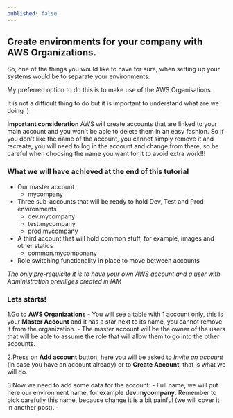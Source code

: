 ```yaml
---
published: false
---
```


## Create environments for your company with AWS Organizations.

So, one of the things you would like to have for sure, when setting up your systems would be to separate your environments.

My preferred option to do this is to make use of the AWS Organisations.

It is not a difficult thing to do but it is important to understand what are we doing :) 

**Important consideration**
AWS will create accounts that are linked to your main account and you won't be able to delete them in an easy fashion. So if you don't like the name of the account, you cannot simply remove it and recreate, you will need to log in the account and change from there, so be careful when choosing the name you want for it to avoid extra work!!!

### What we will have achieved at the end of this tutorial

- Our master account
	- mycompany
- Three sub-accounts that will be ready to hold Dev, Test and Prod environments
	- dev.mycompany
    - test.mycompany
    - prod.mycompany
- A third account that will hold common stuff, for example, images and other statics
	- common.mycomponany
- Role switching functionality in place to move between accounts

*The only pre-requisite it is to have your own AWS account and a user with Administration previliges created in IAM*

### Lets starts!

1.Go to **AWS Organizations**
	- You will see a table with 1 account only, this is your **Master Account** and it has a star next to its name, you cannot remove it from the organization.
    - The master account will be the owner of the users that will be able to assume the role that will allow them to go into the other accounts.
    
2.Press on **Add account** button, here you will be asked to *Invite an account* (in case you have an account already) or to **Create Account**, that is what we will do.

3.Now we need to add some data for the account:
	- Full name, we will put here our environment name, for example **dev.mycompany**. Remember to pick carefully this name, because change it is a bit painful (we will cover it in another post).
    - 
